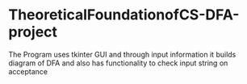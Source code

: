 # TheoreticalFoundationofCS-DFA-project
The Program uses tkinter GUI and through input information it builds diagram of DFA and also has functionality to check input string on acceptance

